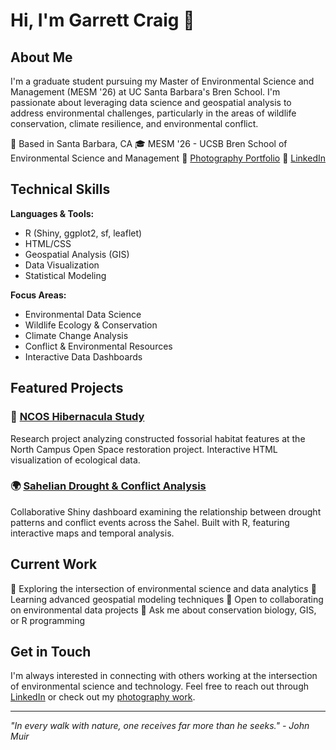 # Hi, I'm Garrett Craig 👋

## About Me

I'm a graduate student pursuing my Master of Environmental Science and Management (MESM '26) at UC Santa Barbara's Bren School. I'm passionate about leveraging data science and geospatial analysis to address environmental challenges, particularly in the areas of wildlife conservation, climate resilience, and environmental conflict.

📍 Based in Santa Barbara, CA
🎓 MESM '26 - UCSB Bren School of Environmental Science and Management
📸 [Photography Portfolio](https://www.flickr.com/photos/garrettgcraig)
💼 [LinkedIn](https://www.linkedin.com/in/garrettgcraig)

## Technical Skills

**Languages & Tools:**
- R (Shiny, ggplot2, sf, leaflet)
- HTML/CSS
- Geospatial Analysis (GIS)
- Data Visualization
- Statistical Modeling

**Focus Areas:**
- Environmental Data Science
- Wildlife Ecology & Conservation
- Climate Change Analysis
- Conflict & Environmental Resources
- Interactive Data Dashboards

## Featured Projects

### 🦇 [NCOS Hibernacula Study](https://github.com/garrettgcraig/NCOS-Hibernacula-Study)
Research project analyzing constructed fossorial habitat features at the North Campus Open Space restoration project. Interactive HTML visualization of ecological data.

### 🌍 [Sahelian Drought & Conflict Analysis](https://github.com/garrettgcraig/shiny_Drought_gc_jm_tr)
Collaborative Shiny dashboard examining the relationship between drought patterns and conflict events across the Sahel. Built with R, featuring interactive maps and temporal analysis.

## Current Work

🔭 Exploring the intersection of environmental science and data analytics
🌱 Learning advanced geospatial modeling techniques
👯 Open to collaborating on environmental data projects
💬 Ask me about conservation biology, GIS, or R programming

## Get in Touch

I'm always interested in connecting with others working at the intersection of environmental science and technology. Feel free to reach out through [LinkedIn](https://www.linkedin.com/in/garrettgcraig) or check out my [photography work](https://www.flickr.com/photos/garrettgcraig).

---

*"In every walk with nature, one receives far more than he seeks." - John Muir*
